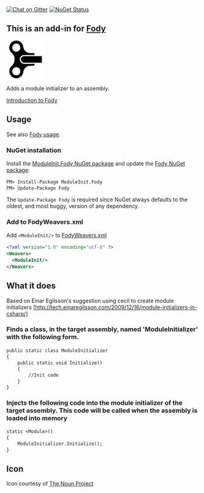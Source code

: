 [![Chat on Gitter](https://img.shields.io/gitter/room/fody/fody.svg?style=flat&max-age=86400)](https://gitter.im/Fody/Fody)
[![NuGet Status](http://img.shields.io/nuget/v/ModuleInit.Fody.svg?style=flat&max-age=86400)](https://www.nuget.org/packages/ModuleInit.Fody/)


## This is an add-in for [Fody](https://github.com/Fody/Fody/) 

![Icon](https://raw.githubusercontent.com/Fody/ModuleInit/master/package_icon.png)

Adds a module initializer to an assembly.

[Introduction to Fody](http://github.com/Fody/Fody/wiki/SampleUsage)


## Usage

See also [Fody usage](https://github.com/Fody/Fody#usage).


### NuGet installation

Install the [ModuleInit.Fody NuGet package](https://nuget.org/packages/ModuleInit.Fody/) and update the [Fody NuGet package](https://nuget.org/packages/Fody/):

```
PM> Install-Package ModuleInit.Fody
PM> Update-Package Fody
```

The `Update-Package Fody` is required since NuGet always defaults to the oldest, and most buggy, version of any dependency.


### Add to FodyWeavers.xml

Add `<ModuleInit/>` to [FodyWeavers.xml](https://github.com/Fody/Fody#add-fodyweaversxml)

```xml
<?xml version="1.0" encoding="utf-8" ?>
<Weavers>
  <ModuleInit/>
</Weavers>
```


## What it does

Based on Einar Egilsson's suggestion using cecil to create module initializers [http://tech.einaregilsson.com/2009/12/16/module-initializers-in-csharp/]


### Finds a class, in the target assembly, named 'ModuleInitializer' with the following form.

```
public static class ModuleInitializer
{
    public static void Initialize()
    {
        //Init code
    }
}
```


### Injects the following code into the module initializer of the target assembly. This code will be called when the assembly is loaded into memory

```
static <Module>()
{
    ModuleInitializer.Initialize();
}
```


## Icon

Icon courtesy of [The Noun Project](http://thenounproject.com)